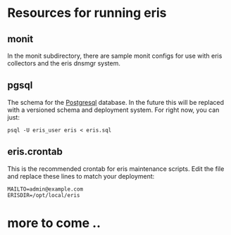 # Resources for running eris

## monit

In the monit subdirectory, there are sample monit configs for use with eris
collectors and the eris dnsmgr system.

## pgsql

The schema for the [Postgresql](http://postgresql.org) database.  In the
future this will be replaced with a versioned schema and deployment system.
For right now, you can just:

    psql -U eris_user eris < eris.sql

## eris.crontab

This is the recommended crontab for eris maintenance scripts. Edit the file
and replace these lines to match your deployment:

    MAILTO=admin@example.com
    ERISDIR=/opt/local/eris

# more to come ..
